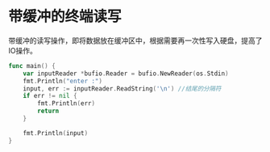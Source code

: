 # 带缓冲的终端读写

带缓冲的读写操作，即将数据放在缓冲区中，根据需要再一次性写入硬盘，提高了IO操作。

```go
func main() {
    var inputReader *bufio.Reader = bufio.NewReader(os.Stdin)
    fmt.Println("enter :")
    input, err := inputReader.ReadString('\n') //结尾的分隔符
    if err != nil {
        fmt.Println(err)
        return
    }

    fmt.Println(input)
}
```